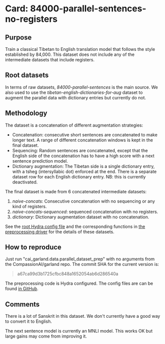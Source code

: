 # Card: 84000-parallel-sentences-no-registers

## Purpose

Train a classical Tibetan to English translation model that follows the style established by 84,000. This dataset does not include any of the intermediate datasets that include registers.

## Root datasets

In terms of raw datasets, _84000-parallel-sentences_ is the main source. We also used to use the _tibetan-english-dictionaries-for-aug_ dataset to augment the parallel data with dictionary entries but currently do not.

## Methodology

The dataset is a concatenation of different augmentation strategies:

- Concatenation: consecutive short sentences are concatenated to make longer text. A range of different concatenation windows is kept in the final dataset.
- Sequencing: Random sentences are concatenated, except that the English side of the concatenation has to have a high score with a next sentence prediction model.
- Dictionary augmentation: The Tibetan side is a single dictionary entry, with a tsheg (intersyllabic dot) enforced at the end. There is a separate dataset row for each English dictionary entry. NB: this is currently deactivated.

The final dataset is made from 6 concatenated intermediate datasets:

1. _naive-concats_: Consecutive concatenation with no sequencing or any kind of registers.
2. _naive-concats-sequenced_: sequenced concatenation with no registers.
3. _dictionary_: Dictionary augmentation dataset with no concatenation.

See the [root Hydra config file](https://github.com/CompassionAI/garland/blob/a67ca99d3b1725cfbc848a1652054ab6d286540a/cai_garland/data/parallel_dataset_prep.config/config.yaml) and the corresponding functions in [the preprocessing driver](https://github.com/CompassionAI/garland/blob/a67ca99d3b1725cfbc848a1652054ab6d286540a/cai_garland/data/parallel_dataset_prep.py) for the details of these datasets.

## How to reproduce

Just run "cai_garland.data.parallel_dataset_prep" with no arguments from the CompassionAI/garland repo. The commit SHA for the current version is:

> a67ca99d3b1725cfbc848a1652054ab6d286540a

The preprocessing code is Hydra configured. The config files are can be found [in GitHub](https://github.com/CompassionAI/garland/tree/a67ca99d3b1725cfbc848a1652054ab6d286540a/cai_garland/data/parallel_dataset_prep.config).

## Comments

There is a lot of Sanskrit in this dataset. We don't currently have a good way to convert it to English.

The next sentence model is currently an MNLI model. This works OK but large gains may come from improving it.